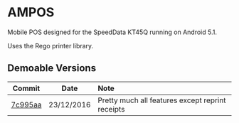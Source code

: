 # AMPOS
Mobile POS designed for the SpeedData KT45Q running on Android 5.1.

Uses the Rego printer library. 

## Demoable Versions 

| Commit        | Date           | Note  |
| ------------- |:-------------:|:-----|
| [7c995aa](https://github.com/ShadAhm/AMPOS/commit/7bb634685ea090f31f51fda3983c4c699a744787)      | 23/12/2016 | Pretty much all features except reprint receipts |
